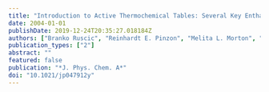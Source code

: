 ```yaml
---
title: "Introduction to Active Thermochemical Tables: Several Key Enthalpies of Formation Revisited"
date: 2004-01-01
publishDate: 2019-12-24T20:35:27.018184Z
authors: ["Branko Ruscic", "Reinhardt E. Pinzon", "Melita L. Morton", "Gregor von Laszevski", "Sandra J. Bittner", "Sandeep G. Nijsure", "Kaizar A. Amin", "Michael Minkoff", "Albert F. Wagner"]
publication_types: ["2"]
abstract: ""
featured: false
publication: "*J. Phys. Chem. A*"
doi: "10.1021/jp047912y"
---
```


